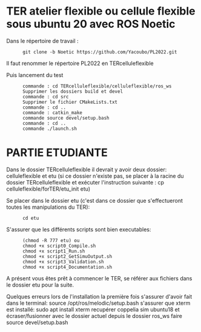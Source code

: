 # TER atelier flexible ou cellule flexible sous ubuntu 20 avec ROS Noetic

Dans le répertoire de travail : 

          git clone -b Noetic https://github.com/Yacoubo/PL2022.git

Il faut renommer le répertoire PL2022 en TERcelluleflexible

Puis lancement du test

          commande : cd TERcelluleflexible/celluleflexible/ros_ws
          Supprimer les dossiers build et devel
          commande : cd src
          Supprimer le fichier CMakeLists.txt
          commande : cd ..
          commande : catkin_make
          commande source devel/setup.bash
          commande : cd ..
          commande ./launch.sh


# PARTIE ETUDIANTE

Dans le dossier TERcelluleflexible il devrait y avoir deux dossier: celluleflexible et etu (si ce dossier n'existe pas, se placer à la racine du dossier TERcelluleflexible et exécuter l'instruction suivante : cp celluleflexible/forTER/etu_init etu)

Se placer dans le dossier etu (c'est dans ce dossier que s'effectueront toutes les manipulations du TER):
    
          cd etu

 S'assurer que les différents scripts sont bien executables:
 
          (chmod -R 777 etu) ou
          chmod +x script0_Compile.sh
          chmod +x script1_Run.sh
          chmod +x script2_GetSimuOutput.sh
          chmod +x script3_Validation.sh
          chmod +x script4_Documentation.sh

A présent vous êtes prêt à commencer le TER, se référer aux fichiers dans le dossier etu pour la suite.


Quelques erreurs lors de l'installation la première fois
s'assurer d'avoir fait dans le terminal: source /opt/ros/melodic/setup.bash
s'assurer que xterm est installé: sudo apt install xterm
recupérer coppelia sim ubuntu18 et écraser/fusionner avec le dossier actuel
depuis le dossier ros_ws faire source devel/setup.bash


